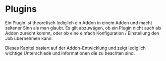 # Plugins

Ein Plugin ist theoretisch lediglich ein Addon in einem Addon und macht seltener Sinn als man glaubt. Es gilt abzuwägen, ob ein Plugin nicht auch als Addon zurecht kommt, oder ob eine einfach Konfiguration / Einstellung den Job übernehmen kann. 

Dieses Kapitel basiert auf der Addon-Entwicklung und zeigt lediglich wichtige Unterschiede und Informationen die zu beachten sind.